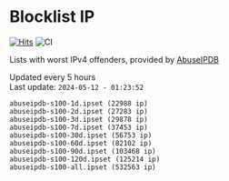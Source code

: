 # Blocklist IP

[![Hits](https://hits.seeyoufarm.com/api/count/incr/badge.svg?url=https%3A%2F%2Fgithub.com%2Fborestad%2Fblocklist-ip%2F&count_bg=%2379C83D&title_bg=%23555555&icon=&icon_color=%23E7E7E7&title=hits&edge_flat=false)](https://hits.seeyoufarm.com)  ![CI](https://img.shields.io/github/workflow/status/borestad/blocklist-ip/CI?style=flat-square)

Lists with worst IPv4 offenders, provided by [AbuseIPDB](https://www.abuseipdb.com/)

<!-- FOOTER-PLACEHOLDER -->
Updated every 5 hours<br>
Last update: `2024-05-12 - 01:23:52`
```
abuseipdb-s100-1d.ipset (22988 ip)
abuseipdb-s100-2d.ipset (27283 ip)
abuseipdb-s100-3d.ipset (29878 ip)
abuseipdb-s100-7d.ipset (37453 ip)
abuseipdb-s100-30d.ipset (56753 ip)
abuseipdb-s100-60d.ipset (82102 ip)
abuseipdb-s100-90d.ipset (103468 ip)
abuseipdb-s100-120d.ipset (125214 ip)
abuseipdb-s100-all.ipset (532563 ip)
```
